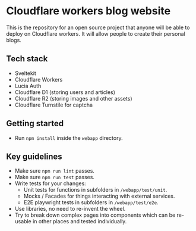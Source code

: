 # Cloudflare workers blog website

This is the repository for an open source project that anyone will be able to deploy on Cloudflare workers. It will allow people to create their personal blogs.

## Tech stack

- Sveltekit
- Cloudflare Workers
- Lucia Auth
- Cloudflare D1 (storing users and articles)
- Cloudflare R2 (storing images and other assets)
- Cloudflare Turnstile for captcha

## Getting started

- Run `npm install` inside the `webapp` directory.

## Key guidelines

- Make sure `npm run lint` passes.
- Make sure `npm run test` passes.
- Write tests for your changes:
  - Unit tests for functions in subfolders in `/webapp/test/unit`.
  - Mocks / Facades for things interacting with external services.
  - E2E playwright tests in subfolders in `/webapp/test/e2e`.
- Use libraries, no need to re-invent the wheel.
- Try to break down complex pages into components which can be re-usable in other places and tested individually.